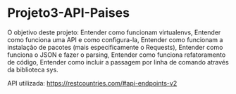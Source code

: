 # Projeto3-API-Paises

O objetivo deste projeto:
    Entender como funcionam virtualenvs,
    Entender como funciona uma API e como configura-la,
    Entender como funcionam a instalação de pacotes (mais especificamente o Requests),
    Entender como funciona o JSON e fazer o parsing,
    Entender como funciona refatoramento de código,
    Entender como incluir a passagem por linha de comando através da biblioteca sys.

API utilizada:
    https://restcountries.com/#api-endpoints-v2